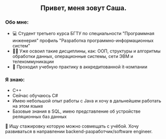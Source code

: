 <div align="center">
  <h2>Привет, меня зовут Саша.</h2>
</div>

<div>
  <h3>Обо мне:</h3>
  <ul>
    <li>💻 Студент третьего курса БГТУ по специальности "Программная инженерия" профиль "Разработка программно-информационных систем"</li>
    <li>👨‍🎓 Уже освоил такие дисциплины, как: ООП, структуры и алгоритмы обработки данных, операционные системы, сети ЭВМ и телекоммуникации</li>
    <li>💼 Проходил учебную практику в аккредитованной it-компании</li>
</div>

<div>
  <h3>Я знаю:</h3>
  <ul>
    <li>С++</li>
    <li>Сейчас обучаюсь C#</li>
    <li>Имею небольшой опыт работы с Java и хочу в дальнейшем работать на этом языке</li>
    <li>Базовые знания в SQL, имею представление об устройстве реляционных баз данных</li>
  </ul>
</div>

💫 Ищу стажировку которую можно совмещать с учёбой. Хочу развиваться в направлении backend-разработчик/software engineer.

<!--
**KrupenyaAleksandr/KrupenyaAleksandr** is a ✨ _special_ ✨ repository because its `README.md` (this file) appears on your GitHub profile.

Here are some ideas to get you started:

- 🔭 I’m currently working on ...
- 🌱 I’m currently learning ...
- 👯 I’m looking to collaborate on ...
- 🤔 I’m looking for help with ...
- 💬 Ask me about ...
- 📫 How to reach me: ...
- 😄 Pronouns: ...
- ⚡ Fun fact: ...
-->
